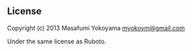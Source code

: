 ## License

Copyright (c) 2013 Masafumi Yokoyama <myokoym@gmail.com>

Under the same license as Ruboto.
